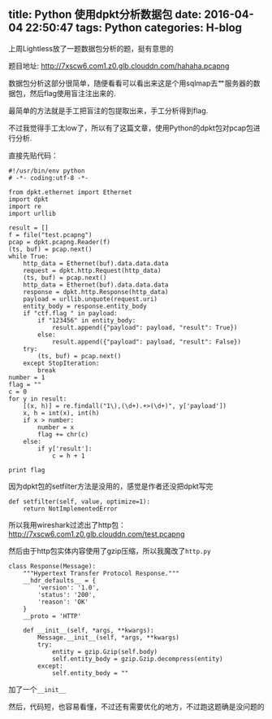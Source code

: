 title: Python 使用dpkt分析数据包
date: 2016-04-04 22:50:47
tags: Python
categories: H-blog
---
上周Lightless放了一题数据包分析的题，挺有意思的

<!--more-->

题目地址: <http://7xscw6.com1.z0.glb.clouddn.com/hahaha.pcapng>

数据包分析这部分很简单，随便看看可以看出来这是个用sqlmap去艹服务器的数据包，然后flag使用盲注注出来的.

最简单的方法就是手工把盲注的包提取出来，手工分析得到flag.

不过我觉得手工太low了，所以有了这篇文章，使用Python的dpkt包对pcap包进行分析.

直接先贴代码：
```
#!/usr/bin/env python
# -*- coding:utf-8 -*-

from dpkt.ethernet import Ethernet
import dpkt
import re
import urllib

result = []
f = file("test.pcapng")
pcap = dpkt.pcapng.Reader(f)
(ts, buf) = pcap.next()
while True:
    http_data = Ethernet(buf).data.data.data
    request = dpkt.http.Request(http_data)
    (ts, buf) = pcap.next()
    http_data = Ethernet(buf).data.data.data
    response = dpkt.http.Response(http_data)
    payload = urllib.unquote(request.uri)
    entity_body = response.entity_body
    if "ctf.flag " in payload:
        if "123456" in entity_body:
            result.append({"payload": payload, "result": True})
        else:
            result.append({"payload": payload, "result": False})
    try:
        (ts, buf) = pcap.next()
    except StopIteration:
        break
number = 1
flag = ""
c = 0
for y in result:
    [(x, h)] = re.findall("1\),(\d+).+>(\d+)", y['payload'])
    x, h = int(x), int(h)
    if x > number:
        number = x
        flag += chr(c)
    else:
        if y['result']:
            c = h + 1

print flag
```

因为dpkt包的setfilter方法是没用的，感觉是作者还没把dpkt写完
```
def setfilter(self, value, optimize=1):
    return NotImplementedError
```

所以我用wireshark过滤出了http包：<http://7xscw6.com1.z0.glb.clouddn.com/test.pcapng>

然后由于http包实体内容使用了gzip压缩，所以我魔改了`http.py`
```
class Response(Message):
    """Hypertext Transfer Protocol Response."""
    __hdr_defaults__ = {
        'version': '1.0',
        'status': '200',
        'reason': 'OK'
    }
    __proto = 'HTTP'

    def __init__(self, *args, **kwargs):
        Message.__init__(self, *args, **kwargs)
        try:
            entity = gzip.Gzip(self.body)
            self.entity_body = gzip.Gzip.decompress(entity)
        except:
            self.entity_body = ""
```

加了一个`__init__`

然后，代码短，也容易看懂，不过还有需要优化的地方，不过跑这题确是没问题的